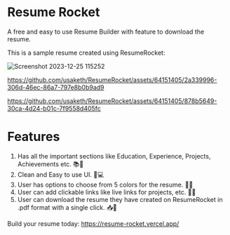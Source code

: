 # Resume Rocket
A free and easy to use Resume Builder with feature to download the resume.

This is a sample resume created using ResumeRocket:

![Screenshot 2023-12-25 115252](https://github.com/usaketh/ResumeRocket/assets/64151405/bf9e12e7-eb51-430e-b876-e03cb66a5beb)

https://github.com/usaketh/ResumeRocket/assets/64151405/2a339996-306d-46ec-86a7-797e8b0b9ad9

https://github.com/usaketh/ResumeRocket/assets/64151405/878b5649-30ca-4d24-b01c-7f9558d405fc

# Features
1. Has all the important sections like Education, Experience, Projects, Achievements etc. 📚🌟
2. Clean and Easy to use UI. 🧹💻
3. User has options to choose from 5 colors for the resume. 🌈🎨
4. User can add clickable links like live links for projects, etc. 🔗🚀
5. User can download the resume they have created on ResumeRocket in .pdf format with a single click. 📥🚀

Build your resume today: https://resume-rocket.vercel.app/




